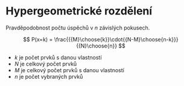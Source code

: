 # Hypergeometrické rozdělení
Pravděpodobnost počtu úspěchů v $n$ závislých pokusech.

$$
P(x=k) = \frac{{{M}\choose{k}}\cdot{{N-M}\choose{n-k}}}{{N}\choose{n}}
$$

- $k$ je počet prvků s danou vlastností
- $N$ je celkový počet prvků
- $M$ je celkový počet prvků s danou vlastností
- $n$ je počet vybraných prvků